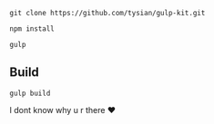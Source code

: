 ```
git clone https://github.com/tysian/gulp-kit.git
```

```
npm install
```

```
gulp
```

## Build 
```
gulp build
```

I dont know why u r there :heart:
